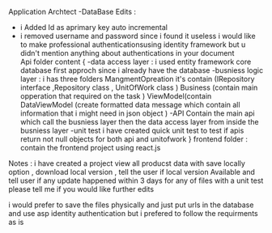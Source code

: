 Application Archtect 
-DataBase Edits : 
- i Added Id as aprimary key auto incremental 
- i removed username and password since i found it useless 
i would like to make professional authenticationsusing identity framework 
but u didn't mention anything about authentications in your document  
Api folder content {
-data access layer : 
i used entity framework core database first approch since i already have the database 
-busniess logic layer :
 i has three folders 
MangmentOpreation it's contain (IRepository interface ,Repository class ,  UnitOfWork class )
Business (contain main opperation that required on the task )
ViewModel(contain DataViewModel (create formatted data message which contain all information that i might need in json object )
-API 
Contain the main api which call the busniess layer then the data access layer from inside the busniess layer 
-unit test
i have created quick unit test to test if apis return not null objects 
for both api and unitofwork 
}
frontend folder : 
contain the frontend project using react.js 

Notes  : 
i have created a project view all producst data 
with save locally option , download local version , tell the user if local version Available and tell user if any update happened within 3 days 
for any of files 
with a unit test 
please tell me if you would like further edits 

i would prefer to save the files physically and just put urls in the database and use asp identity authentication 
but i prefered to follow the requirments as is 

